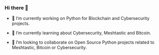 ### Hi there 👋

<!--
**QuixoteSystems/quixotesystems** is a ✨ _special_ ✨ repository because its `README.md` (this file) appears on your GitHub profile.

Here are some ideas to get you started:
-->

- 🔭 I’m currently working on Python for Blockchain and Cybersecurity projects.
  
- 🌱 I’m currently learning about Cybersecurity, Meshtastic and Bitcoin.
  
- 👯 I’m looking to collaborate on Open Source Python projects related to Meshtastic, Bitcoin or Cybersecurity.


